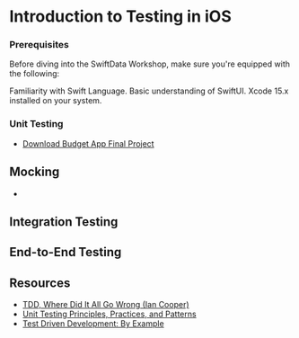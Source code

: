 # Introduction to Testing in iOS

### Prerequisites

Before diving into the SwiftData Workshop, make sure you're equipped with the following:

Familiarity with Swift Language.
Basic understanding of SwiftUI.
Xcode 15.x installed on your system.

### Unit Testing 
- [Download Budget App Final Project](BudgetApp.zip)

## Mocking 
- 

## Integration Testing 

## End-to-End Testing 


## Resources 
- [TDD, Where Did It All Go Wrong (Ian Cooper)](https://youtu.be/EZ05e7EMOLM?si=QDfLTerjYkA1D-UD)
- [Unit Testing Principles, Practices, and Patterns](https://a.co/d/6XjHFDK)
- [Test Driven Development: By Example](https://a.co/d/cZwpuFc)